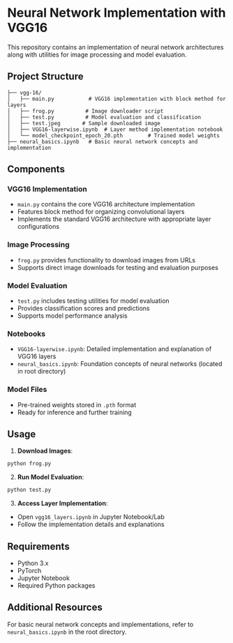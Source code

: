 # Neural Network Implementation with VGG16
This repository contains an implementation of neural network architectures along with utilities for image processing and model evaluation.

## Project Structure
```
├── vgg-16/
│   ├── main.py           # VGG16 implementation with block method for layers
│   ├── frog.py          # Image downloader script
│   ├── test.py          # Model evaluation and classification
│   ├── test.jpeg       # Sample downloaded image
│   ├── VGG16-layerwise.ipynb  # Layer method implementation notebook
│   └── model_checkpoint_epoch_20.pth        # Trained model weights
├── neural_basics.ipynb   # Basic neural network concepts and implementation
```

## Components

### VGG16 Implementation
- `main.py` contains the core VGG16 architecture implementation
- Features block method for organizing convolutional layers
- Implements the standard VGG16 architecture with appropriate layer configurations

### Image Processing
- `frog.py` provides functionality to download images from URLs
- Supports direct image downloads for testing and evaluation purposes

### Model Evaluation
- `test.py` includes testing utilities for model evaluation
- Provides classification scores and predictions
- Supports model performance analysis

### Notebooks
- `VGG16-layerwise.ipynb`: Detailed implementation and explanation of VGG16 layers
- `neural_basics.ipynb`: Foundation concepts of neural networks (located in root directory)

### Model Files
- Pre-trained weights stored in `.pth` format
- Ready for inference and further training

## Usage

1. **Download Images**:
```python
python frog.py
```

2. **Run Model Evaluation**:
```python
python test.py
```

3. **Access Layer Implementation**:
- Open `vgg16_layers.ipynb` in Jupyter Notebook/Lab
- Follow the implementation details and explanations

## Requirements
- Python 3.x
- PyTorch
- Jupyter Notebook
- Required Python packages

## Additional Resources
For basic neural network concepts and implementations, refer to `neural_basics.ipynb` in the root directory.
